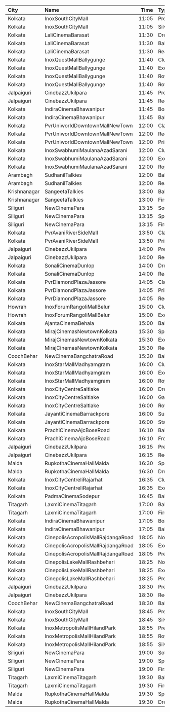 | City         | Name                               |  Time | Type          | Price | Capacity | Booked |
| :----------- | :--------------------------------- | ----: | :------------ | ----: | -------: | -----: |
| Kolkata      | InoxSouthCityMall                  | 11:05 | Premier       |  200₹ |       17 |      0 |
| Kolkata      | InoxSouthCityMall                  | 11:05 | Silver        |  200₹ |       70 |      0 |
| Kolkata      | LaliCinemaBarasat                  | 11:30 | DressCircle   |  100₹ |       22 |     16 |
| Kolkata      | LaliCinemaBarasat                  | 11:30 | Balcony       |   70₹ |      169 |    142 |
| Kolkata      | LaliCinemaBarasat                  | 11:30 | RearStall     |   50₹ |      270 |    216 |
| Kolkata      | InoxQuestMallBallygunge            | 11:40 | Club          |  200₹ |       81 |      0 |
| Kolkata      | InoxQuestMallBallygunge            | 11:40 | Executive     |  200₹ |       15 |      0 |
| Kolkata      | InoxQuestMallBallygunge            | 11:40 | RoyalRecliner |  330₹ |        4 |      0 |
| Kolkata      | InoxQuestMallBallygunge            | 11:40 | Royal         |  200₹ |       22 |      0 |
| Jalpaiguri   | CinebazzUkilpara                   | 11:45 | Premium       |   80₹ |      100 |      0 |
| Jalpaiguri   | CinebazzUkilpara                   | 11:45 | Regular       |   80₹ |      100 |      0 |
| Kolkata      | IndiraCinemaBhawanipur             | 11:45 | Box           |  100₹ |       30 |      0 |
| Kolkata      | IndiraCinemaBhawanipur             | 11:45 | Balcony       |   80₹ |      280 |    119 |
| Kolkata      | PvrUniworldDowntownMallNewTown     | 12:00 | Classic       |   79₹ |       24 |      0 |
| Kolkata      | PvrUniworldDowntownMallNewTown     | 12:00 | Recliner      |  290₹ |        3 |      0 |
| Kolkata      | PvrUniworldDowntownMallNewTown     | 12:00 | Prime         |  112₹ |       78 |      2 |
| Kolkata      | InoxSwabhumiMaulanaAzadSarani      | 12:00 | Club          |  112₹ |       74 |      0 |
| Kolkata      | InoxSwabhumiMaulanaAzadSarani      | 12:00 | Executive     |  112₹ |       15 |      0 |
| Kolkata      | InoxSwabhumiMaulanaAzadSarani      | 12:00 | Royal         |  150₹ |        9 |      0 |
| Arambagh     | SudhanilTalkies                    | 12:00 | Balcony       |   35₹ |      400 |    344 |
| Arambagh     | SudhanilTalkies                    | 12:00 | RearStall     |   25₹ |      412 |    370 |
| Krishnanagar | SangeetaTalkies                    | 13:00 | Balcony       |   50₹ |      231 |    165 |
| Krishnanagar | SangeetaTalkies                    | 13:00 | FirstClass    |   30₹ |      513 |    454 |
| Siliguri     | NewCinemaPara                      | 13:15 | Sofa          |  100₹ |       96 |     48 |
| Siliguri     | NewCinemaPara                      | 13:15 | Special       |   60₹ |      102 |     64 |
| Siliguri     | NewCinemaPara                      | 13:15 | FirstClass    |   40₹ |      285 |    143 |
| Kolkata      | PvrAvaniRiverSideMall              | 13:50 | Classic       |  190₹ |      100 |      3 |
| Kolkata      | PvrAvaniRiverSideMall              | 13:50 | Prime         |  230₹ |        6 |      0 |
| Jalpaiguri   | CinebazzUkilpara                   | 14:00 | Premium       |   80₹ |      100 |      0 |
| Jalpaiguri   | CinebazzUkilpara                   | 14:00 | Regular       |   80₹ |      100 |      0 |
| Kolkata      | SonaliCinemaDunlop                 | 14:00 | DressCircle   |  100₹ |      290 |    220 |
| Kolkata      | SonaliCinemaDunlop                 | 14:00 | RearStall     |   60₹ |      936 |    901 |
| Kolkata      | PvrDiamondPlazaJassore             | 14:05 | Classic       |  112₹ |       88 |     33 |
| Kolkata      | PvrDiamondPlazaJassore             | 14:05 | Prime         |  190₹ |        6 |      5 |
| Kolkata      | PvrDiamondPlazaJassore             | 14:05 | Recliner      |  360₹ |        7 |      5 |
| Howrah       | InoxForumRangoliMallBelur          | 15:00 | Club          |  160₹ |       67 |      0 |
| Howrah       | InoxForumRangoliMallBelur          | 15:00 | Executive     |  160₹ |       33 |      0 |
| Kolkata      | AjantaCinemaBehala                 | 15:00 | Balcony       |  150₹ |      106 |     84 |
| Kolkata      | MirajCinemasNewtownKolkata         | 15:30 | Special       |  110₹ |       51 |     26 |
| Kolkata      | MirajCinemasNewtownKolkata         | 15:30 | Executive     |  110₹ |       85 |     47 |
| Kolkata      | MirajCinemasNewtownKolkata         | 15:30 | Recliner      |  200₹ |       23 |     12 |
| CoochBehar   | NewCinemaBangchatraRoad            | 15:30 | Balcony       |  100₹ |       73 |     51 |
| Kolkata      | InoxStarMallMadhyamgram            | 16:00 | Club          |  140₹ |       46 |      0 |
| Kolkata      | InoxStarMallMadhyamgram            | 16:00 | Executive     |  140₹ |       14 |      0 |
| Kolkata      | InoxStarMallMadhyamgram            | 16:00 | Royal         |  180₹ |       26 |      0 |
| Kolkata      | InoxCityCentreSaltlake             | 16:00 | DressCircle   |  150₹ |       86 |      0 |
| Kolkata      | InoxCityCentreSaltlake             | 16:00 | Galleria      |  150₹ |       38 |      0 |
| Kolkata      | InoxCityCentreSaltlake             | 16:00 | Royale        |  150₹ |       10 |      0 |
| Kolkata      | JayantiCinemaBarrackpore           | 16:00 | SuperStall    |  200₹ |      183 |    145 |
| Kolkata      | JayantiCinemaBarrackpore           | 16:00 | Stall         |  200₹ |       39 |     39 |
| Kolkata      | PrachiCinemaAjcBoseRoad            | 16:10 | Balcony       |  150₹ |      177 |    158 |
| Kolkata      | PrachiCinemaAjcBoseRoad            | 16:10 | FrontStall    |  100₹ |      306 |    274 |
| Jalpaiguri   | CinebazzUkilpara                   | 16:15 | Premium       |   80₹ |      100 |      0 |
| Jalpaiguri   | CinebazzUkilpara                   | 16:15 | Regular       |   80₹ |      100 |      0 |
| Malda        | RupkothaCinemaHallMalda            | 16:30 | SpecialAc     |  130₹ |       82 |     35 |
| Malda        | RupkothaCinemaHallMalda            | 16:30 | DressCircle   |   60₹ |       99 |     42 |
| Kolkata      | InoxCityCentreIiRajarhat           | 16:35 | Club          |  140₹ |       44 |      0 |
| Kolkata      | InoxCityCentreIiRajarhat           | 16:35 | Executive     |  140₹ |       25 |      0 |
| Kolkata      | PadmaCinemaSodepur                 | 16:45 | Balcony       |   70₹ |       38 |      0 |
| Titagarh     | LaxmiCinemaTitagarh                | 17:00 | Balcony       |   70₹ |       31 |      0 |
| Titagarh     | LaxmiCinemaTitagarh                | 17:00 | Firstclass    |   50₹ |       48 |      0 |
| Kolkata      | IndiraCinemaBhawanipur             | 17:05 | Box           |  100₹ |       30 |      0 |
| Kolkata      | IndiraCinemaBhawanipur             | 17:05 | Balcony       |   80₹ |      280 |    128 |
| Kolkata      | CinepolisAcropolisMallRajdangaRoad | 18:05 | Normal        |  150₹ |       17 |      0 |
| Kolkata      | CinepolisAcropolisMallRajdangaRoad | 18:05 | Executive     |  150₹ |       67 |      2 |
| Kolkata      | CinepolisAcropolisMallRajdangaRoad | 18:05 | Premium       |  150₹ |       38 |     14 |
| Kolkata      | CinepolisLakeMallRashbehari        | 18:25 | Normal        |  150₹ |       11 |      0 |
| Kolkata      | CinepolisLakeMallRashbehari        | 18:25 | Executive     |  150₹ |       27 |     15 |
| Kolkata      | CinepolisLakeMallRashbehari        | 18:25 | Premium       |  150₹ |       16 |     14 |
| Jalpaiguri   | CinebazzUkilpara                   | 18:30 | Premium       |   80₹ |      100 |      0 |
| Jalpaiguri   | CinebazzUkilpara                   | 18:30 | Regular       |   80₹ |      100 |      0 |
| CoochBehar   | NewCinemaBangchatraRoad            | 18:30 | Balcony       |  100₹ |       73 |     51 |
| Kolkata      | InoxSouthCityMall                  | 18:45 | Premier       |  200₹ |       17 |      0 |
| Kolkata      | InoxSouthCityMall                  | 18:45 | Silver        |  200₹ |       52 |      0 |
| Kolkata      | InoxMetropolisMallHilandPark       | 18:55 | Premier       |  140₹ |       18 |      0 |
| Kolkata      | InoxMetropolisMallHilandPark       | 18:55 | Royal         |  240₹ |        5 |      0 |
| Kolkata      | InoxMetropolisMallHilandPark       | 18:55 | Silver        |  140₹ |       50 |      0 |
| Siliguri     | NewCinemaPara                      | 19:00 | Sofa          |  100₹ |       96 |     48 |
| Siliguri     | NewCinemaPara                      | 19:00 | Special       |   60₹ |      102 |     64 |
| Siliguri     | NewCinemaPara                      | 19:00 | FirstClass    |   40₹ |      285 |    143 |
| Titagarh     | LaxmiCinemaTitagarh                | 19:30 | Balcony       |   70₹ |       31 |      0 |
| Titagarh     | LaxmiCinemaTitagarh                | 19:30 | Firstclass    |   50₹ |       48 |      0 |
| Malda        | RupkothaCinemaHallMalda            | 19:30 | SpecialAc     |  130₹ |       82 |     37 |
| Malda        | RupkothaCinemaHallMalda            | 19:30 | DressCircle   |   60₹ |       99 |     42 |
